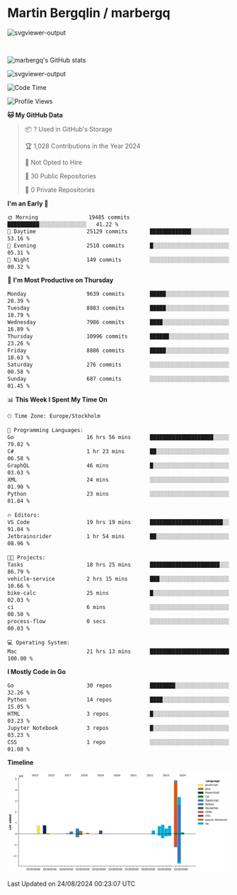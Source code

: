# Martin Bergqlin / marbergq

![svgviewer-output](https://user-images.githubusercontent.com/2405410/206014777-22d41ecb-c24f-421d-b7d9-bba2cb5bb0de.svg)

<br>

<!--- [![Martin's Week](https://github-readme-stats.vercel.app/api/wakatime?username=marbergq&theme=dark)](https://github.com/anuraghazra/github-readme-stats) -->

![marbergq's GitHub stats](https://github-readme-stats.vercel.app/api?username=marbergq&count_private=true&show_icons=true)

![svgviewer-output](https://wakatime.com/badge/user/3f0a2069-6683-4e19-9a4a-7d21ea815067.svg)

<!--START_SECTION:waka-->
![Code Time](http://img.shields.io/badge/Code%20Time-4%2C296%20hrs%206%20mins-blue)

![Profile Views](http://img.shields.io/badge/Profile%20Views-0-blue)

**🐱 My GitHub Data** 

> 📦 ? Used in GitHub's Storage 
 > 
> 🏆 1,028 Contributions in the Year 2024
 > 
> 🚫 Not Opted to Hire
 > 
> 📜 30 Public Repositories 
 > 
> 🔑 0 Private Repositories 
 > 
**I'm an Early 🐤** 

```text
🌞 Morning                19485 commits       ██████████░░░░░░░░░░░░░░░   41.22 % 
🌆 Daytime                25129 commits       █████████████░░░░░░░░░░░░   53.16 % 
🌃 Evening                2510 commits        █░░░░░░░░░░░░░░░░░░░░░░░░   05.31 % 
🌙 Night                  149 commits         ░░░░░░░░░░░░░░░░░░░░░░░░░   00.32 % 
```
📅 **I'm Most Productive on Thursday** 

```text
Monday                   9639 commits        █████░░░░░░░░░░░░░░░░░░░░   20.39 % 
Tuesday                  8883 commits        █████░░░░░░░░░░░░░░░░░░░░   18.79 % 
Wednesday                7986 commits        ████░░░░░░░░░░░░░░░░░░░░░   16.89 % 
Thursday                 10996 commits       ██████░░░░░░░░░░░░░░░░░░░   23.26 % 
Friday                   8806 commits        █████░░░░░░░░░░░░░░░░░░░░   18.63 % 
Saturday                 276 commits         ░░░░░░░░░░░░░░░░░░░░░░░░░   00.58 % 
Sunday                   687 commits         ░░░░░░░░░░░░░░░░░░░░░░░░░   01.45 % 
```


📊 **This Week I Spent My Time On** 

```text
🕑︎ Time Zone: Europe/Stockholm

💬 Programming Languages: 
Go                       16 hrs 56 mins      ████████████████████░░░░░   79.82 % 
C#                       1 hr 23 mins        ██░░░░░░░░░░░░░░░░░░░░░░░   06.58 % 
GraphQL                  46 mins             █░░░░░░░░░░░░░░░░░░░░░░░░   03.63 % 
XML                      24 mins             ░░░░░░░░░░░░░░░░░░░░░░░░░   01.90 % 
Python                   23 mins             ░░░░░░░░░░░░░░░░░░░░░░░░░   01.84 % 

🔥 Editors: 
VS Code                  19 hrs 19 mins      ███████████████████████░░   91.04 % 
Jetbrainsrider           1 hr 54 mins        ██░░░░░░░░░░░░░░░░░░░░░░░   08.96 % 

🐱‍💻 Projects: 
Tasks                    18 hrs 25 mins      ██████████████████████░░░   86.79 % 
vehicle-service          2 hrs 15 mins       ███░░░░░░░░░░░░░░░░░░░░░░   10.66 % 
bike-calc                25 mins             █░░░░░░░░░░░░░░░░░░░░░░░░   02.03 % 
ci                       6 mins              ░░░░░░░░░░░░░░░░░░░░░░░░░   00.50 % 
process-flow             0 secs              ░░░░░░░░░░░░░░░░░░░░░░░░░   00.03 % 

💻 Operating System: 
Mac                      21 hrs 13 mins      █████████████████████████   100.00 % 
```

**I Mostly Code in Go** 

```text
Go                       30 repos            ████████░░░░░░░░░░░░░░░░░   32.26 % 
Python                   14 repos            ████░░░░░░░░░░░░░░░░░░░░░   15.05 % 
HTML                     3 repos             █░░░░░░░░░░░░░░░░░░░░░░░░   03.23 % 
Jupyter Notebook         3 repos             █░░░░░░░░░░░░░░░░░░░░░░░░   03.23 % 
CSS                      1 repo              ░░░░░░░░░░░░░░░░░░░░░░░░░   01.08 % 
```



**Timeline**

![Lines of Code chart](https://raw.githubusercontent.com/marbergq/marbergq/main/assets/bar_graph.png)


 Last Updated on 24/08/2024 00:23:07 UTC
<!--END_SECTION:waka-->
